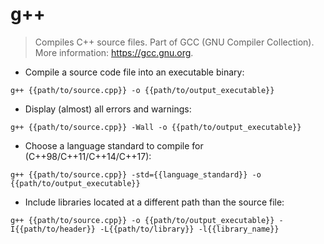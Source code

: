 # g++

> Compiles C++ source files.
> Part of GCC (GNU Compiler Collection).
> More information: <https://gcc.gnu.org>.

- Compile a source code file into an executable binary:

`g++ {{path/to/source.cpp}} -o {{path/to/output_executable}}`

- Display (almost) all errors and warnings:

`g++ {{path/to/source.cpp}} -Wall -o {{path/to/output_executable}}`

- Choose a language standard to compile for (C++98/C++11/C++14/C++17):

`g++ {{path/to/source.cpp}} -std={{language_standard}} -o {{path/to/output_executable}}`

- Include libraries located at a different path than the source file:

`g++ {{path/to/source.cpp}} -o {{path/to/output_executable}} -I{{path/to/header}} -L{{path/to/library}} -l{{library_name}}`
